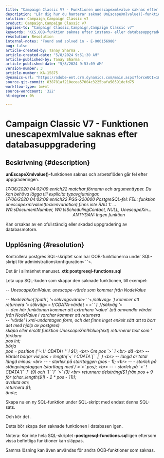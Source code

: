 ```yaml
---
title: "Campaign Classic V7 - Funktionen unescapexmlvalue saknas efter databasuppgraderingen"
description: "Lär dig hur du hanterar saknad UnEscapeXmlvalue()-funktion och arbetsflöden som stöter på fel efter uppgraderingen."
solution: Campaign,Campaign Classic v7
product: Campaign,Campaign Classic v7
applies-to: "Campaign Classic,Campaign,Campaign Classic v7"
keywords: "KCS,OOB-funktion saknas efter instans- eller databasuppgradering"
resolution: Resolution
internal-notes: "Found and solved in - E-000156988"
bug: false
article-created-by: Tanay Sharma .
article-created-date: "5/8/2024 9:51:30 AM"
article-published-by: Tanay Sharma .
article-published-date: "5/8/2024 9:53:09 AM"
version-number: 3
article-number: KA-15875
dynamics-url: "https://adobe-ent.crm.dynamics.com/main.aspx?forceUCI=1&pagetype=entityrecord&etn=knowledgearticle&id=3904d784-200d-ef11-9f8a-6045bd026dc7"
source-git-commit: 838781af210ecea57004c3225bafa58591defd75
workflow-type: tm+mt
source-wordcount: '322'
ht-degree: 0%

---
```


# Campaign Classic V7 - Funktionen unescapexmlvalue saknas efter databasuppgradering

## Beskrivning {#description}


<b>unEscapeXmlvalue()</b>-funktionen saknas och arbetsflöden går fel efter uppgraderingen.

*17/06/2020 04:02:09 enrich22 matchar förnamn och argumenttyper. Du kan behöva lägga till explicita typavgjutningar. 
<br>17/06/2020 04:02:09 enrich22 PGS-220000 PostgreSQL-fel: FEL: funktion unescapexmlvalue(teckenvariation) finns inte RAD 1: ... W0.sDocumentNumber, W0.tsSchedulingContact, NULL, UnescapeXm...                                                               ANTYDAN: Ingen funktion* 

Kan orsakas av en ofullständig eller skadad uppgradering av databasmotorn.


## Upplösning {#resolution}


Kontrollera postgres SQL-skriptet som har OOB-funktionerna under SQL-skript för administrationskonfiguration`>``>`.

Det är i allmänhet manuset. <b>xtk:postgresql-functions.sql</b>

Leta upp SQL-koden som skapar den saknade funktionen, till exempel:

*-- UnescapeXmlValue: unescape-värde som kommer från NodeValue*

*-- NodeValue(&#39;/path&#39;, &#39;`<` sökvägsvärde`>``<` /sökväg`>` &#39;) kommer att returnera &#39;`<` sökväg`>` `<` !`[`CDATA-värde`[` `>` `<``]` `]`/sökväg &#39;`>`
<br>-- den här funktionen kommer att extrahera &#39;value&#39; (att omvandla värdet från NodeValue i varchar kommer att returnera
<br>-- &#39;värde&#39; i xml-undantagen form, och det finns inget enkelt sätt att ta bort det med hjälp av postgres)
<br>skapa eller ersätt funktion UnescapeXmlValue(text) returnerar text som &#39;
<br>förklara
<br> pos int;
<br>börja
<br> pos = position (&#39;&#39;`<` !`[` CDATA`[` &#39;&#39; i $1);
<br> Om pos `>`  1
<br> då
<br> -- Värdet börjar vid pos + length(`<` ! CDATA`[` `[` )
<br> -- längd är total längd minus:
<br> -- - storlek på starttaggen (pos - 1);
<br> -- - storlek på stängningstaggen (starttagg med / =`>`  pos);
<br> -- - storlek på `<` ! CDATA`[` `[`  (9) och `]` `]` `>`  (3)
<br> returnera delsträng($1 från pos + 9 för (char_length($1) - 2 \* pos - 11));
<br> avsluta om;
<br> returnera $1;
<br>ände;*



Skapa nu en ny SQL-funktion under SQL-skript med endast denna SQL-sats.

Och kör det .

Detta bör skapa den saknade funktionen i databasen igen.

Notera: Kör inte hela SQL-skriptet <b>:postgresql-functions.sql </b>igen eftersom vissa befintliga funktioner kan släppas.

Samma lösning kan även användas för andra OOB-funktioner som saknas.


